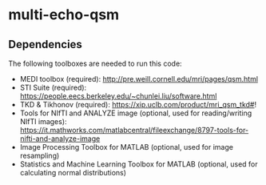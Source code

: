 # multi-echo-qsm

## Dependencies
The following toolboxes are needed to run this code:
* MEDI toolbox (required): http://pre.weill.cornell.edu/mri/pages/qsm.html
* STI Suite (required): https://people.eecs.berkeley.edu/~chunlei.liu/software.html
* TKD & Tikhonov (required): https://xip.uclb.com/product/mri_qsm_tkd#!
* Tools for NIfTI and ANALYZE image (optional, used for reading/writing NIfTI images): https://it.mathworks.com/matlabcentral/fileexchange/8797-tools-for-nifti-and-analyze-image
* Image Processing Toolbox for MATLAB (optional, used for image resampling)
* Statistics and Machine Learning Toolbox for MATLAB (optional, used for calculating normal distributions)
